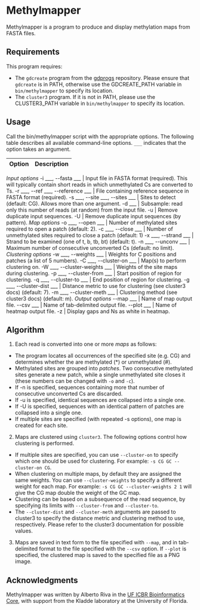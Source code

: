 # Methylmapper

Methylmapper is a program to produce and display methylation maps from FASTA files.

## Requirements

This program requires:

* The `gdcreate` program from the [gdprogs](https://github.com/albertoriva/gdprogs) repository. Please ensure that `gdcreate` is in PATH, otherwise use the GDCREATE_PATH variable in `bin/methylmapper` to specify its location.
* The `cluster3` program. If it is not in PATH, please use the CLUSTER3_PATH variable in `bin/methylmapper` to specify its location.

## Usage

Call the bin/methylmapper script with the appropriate options. The following table describes all available command-line options. `___` indicates that the option takes an argument.

Option | Description
--- | ---
*Input options*
 -i ___, --fasta ___ |   Input file in FASTA format (required). This will typically contain short reads in which unmethylated Cs are converted to Ts.
 -r ___, --ref ___, --reference ___ | File containing reference sequence in FASTA format (required).
 -s ___, --site ___, --sites ___ | Sites to detect (default: CG). Allows more than one argument.
 -d ___ |    Subsample: read only this number of reads (at random) from the input file.
 -u |    Remove duplicate input sequences.
 -U |    Remove duplicate input sequences (by pattern).
 *Map options*
 -o ___, --open ___  | Number of methylated sites required to open a patch (default: 2).
 -c ___, --close ___ | Number of unmethylated sites required to close a patch (default: 1)
 -x ___, --strand ___ | Strand to be examined (one of t, b, tb, bt) (default: t).
 -n ___, --unconv ___ |    Maximum number of consecutive unconverted Cs (default: no limit).
*Clustering options*
 -w ___, --weights ___ |    Weights for C positions and patches (a list of 5 numbers).
 -C ___, --cluster-on ___ |    Map(s) to perform clustering on.
 -W ___, --cluster-weights ___ |    Weights of the site maps during clustering.
 -p ___, --cluster-from ___ |    Start position of region for clustering.
 -q ___, --cluster-to ___ |    End position of region for clustering.
 -g ___, --cluster-dist ___ |    Distance metric to use for clustering (see cluster3 docs) (default: 7).
 -m ___, --cluster-meth ___ |    Clustering method (see cluster3 docs) (default: m).
*Output options*
 --map ___ |    Name of map output file.
 --csv ___ |    Name of tab-delimited output file.
 --plot ___ |    Name of heatmap output file.
 -z |    Display gaps and Ns as white in heatmap.

## Algorithm
1. Each read is converted into one or more *maps* as follows:
  * The program locates all occurrences of the specified site (e.g. CG) and determines whether the are methylated (*) or unmethylated (#).
  * Methylated sites are grouped into *patches*. Two consecutive methylated sites generate a new patch, while a single unmethylated site closes it (these numbers can be changed with `-o` and `-c`).
  * If -n is specified, sequences containing more that number of consecutive unconverted Cs are discarded.
  * If -u is specified, identical sequences are collapsed into a single one.
  * If -U is specified, sequences with an identical pattern of patches are collapsed into a single one.
  * If multiple sites are specified (with repeated -s options), one map is created for each site.
2. Maps are clustered using `cluster3`. The following options control how clustering is performed.
  * If multiple sites are specified, you can use `--cluster-on` to specify which one should be used for clustering. For example: `-s CG GC --cluster-on CG`.
  * When clustering on multiple maps, by default they are assigned the same weights. You can use `--cluster-weights` to specify a different weight for each map. For example: `-s CG GC --cluster-weights 2 1` will give the CG map double the weight of the GC map.
  * Clustering can be based on a subsequence of the read sequence, by specifying its limits with `--cluster-from` and `--cluster-to`.
  * The `--cluster-dist` and `--cluster-meth` arguments are passed to cluster3 to specify the distance metric and clustering method to use, respectively. Please refer to the cluster3 documentation for possible values.
3. Maps are saved in text form to the file specified with `--map`, and in tab-delimited format to the file specified with the `--csv` option. If `--plot` is specified, the clustered map is saved to the specified file as a PNG image.

## Acknowledgments
Methylmapper was written by Alberto Riva in the [UF ICBR Bioinformatics Core](https://biotech.ufl.edu/bioinformatics/), with support from the Kladde laboratory at the University of Florida.


